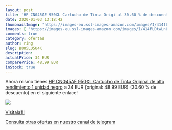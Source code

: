 ```yaml
---
layout: post
title: 'HP CN045AE 950XL Cartucho de Tinta Origi al 30.60 % de descuento'
date: 2020-01-03 13:18:42
thumbnailImage: 'https://images-eu.ssl-images-amazon.com/images/I/414fLDtwLnL._SL200_.jpg'
images: [ 'https://images-eu.ssl-images-amazon.com/images/I/414fLDtwLnL._SL200_.jpg' ]
comments: true
category: ofertas
author: ring
slug: B005LU5U4K
description:
actualPrice: 34 EUR
comparePrice: 48.99 EUR
inStock: true
---
```


Ahora mismo tienes [HP CN045AE 950XL Cartucho de Tinta Original de alto rendimiento  1 unidad  negro](https://www.amazon.com/dp/B005LU5U4K/?tag=redken08-20) a 34 EUR (original: 48.99 EUR) (30.60 %  de descuento) en el siguiente enlace!

[![](https://images-eu.ssl-images-amazon.com/images/I/414fLDtwLnL._SL200_.jpg)](https://www.amazon.com/dp/B005LU5U4K/?tag=redken08-20)

[Visítala!!!](https://www.amazon.com/dp/B005LU5U4K/?tag=redken08-20)

[Consulta otras ofertas en nuestro canal de telegram](https://t.me/s/ofertas25)
